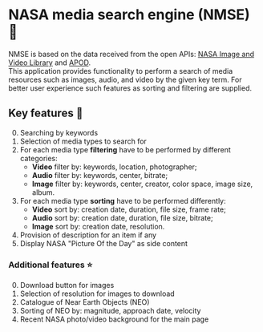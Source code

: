 # NASA media search engine (NMSE) :rocket:
NMSE is based on the data received from the open APIs: [NASA Image and Video Library](https://images.nasa.gov/) and [APOD](https://apod.nasa.gov/apod/astropix.html).  
This application provides functionality to perform a search of media resources such as images, audio, and video by the given key term. For better user experience such features as sorting and filtering are supplied.

## Key features :key:
0. Searching by keywords
1. Selection of media types to search for
2. For each media type **filtering** have to be performed by different categories:
   * **Video** filter by: keywords, location, photographer;
   * **Audio** filter by: keywords, center, bitrate;
   * **Image** filter by: keywords, center, creator, color space, image size, album.
3. For each media type **sorting** have to be performed differently:
   * **Video** sort by: creation date, duration, file size, frame rate;
   * **Audio** sort by: creation date, duration, file size, bitrate;
   * **Image** sort by: creation date, resolution.
4. Provision of description for an item if any
5. Display NASA "Picture Of the Day" as side content

### Additional features :star:
0. Download button for images
1. Selection of resolution for images to download
2. Catalogue of Near Earth Objects (NEO)
3. Sorting of NEO by: magnitude, approach date, velocity
4. Recent NASA photo/video background for the main page
